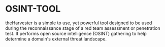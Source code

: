 # OSINT-TOOL
theHarvester is a simple to use, yet powerful tool designed to be used during the reconnaissance stage of a red team assessment or penetration test. It performs open source intelligence (OSINT) gathering to help determine a domain's external threat landscape.
